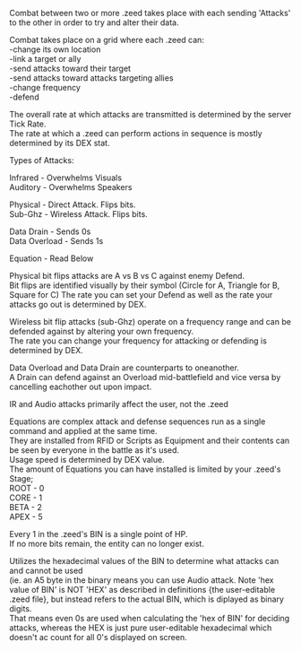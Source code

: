 Combat between two or more .zeed takes place with each sending 'Attacks' to the other in order to try and alter their data.  

Combat takes place on a grid where each .zeed can:  
-change its own location  
-link a target or ally  
-send attacks toward their target  
-send attacks toward attacks targeting allies  
-change frequency  
-defend  

The overall rate at which attacks are transmitted is determined by the server Tick Rate.  
The rate at which a .zeed can perform actions in sequence is mostly determined by its DEX stat.
  
  
Types of Attacks:

Infrared - Overwhelms Visuals  
Auditory - Overwhelms Speakers

Physical - Direct Attack. Flips bits.  
Sub-Ghz - Wireless Attack. Flips bits.

Data Drain - Sends 0s  
Data Overload - Sends 1s

Equation - Read Below
    
  
Physical bit flips attacks are A vs B vs C against enemy Defend.  
Bit flips are identified visually by their symbol (Circle for A, Triangle for B, Square for C)
The rate you can set your Defend as well as the rate your attacks go out is determined by DEX.

Wireless bit flip attacks (sub-Ghz) operate on a frequency range and can be defended against by altering your own frequency.  
The rate you can change your frequency for attacking or defending is determined by DEX.

Data Overload and Data Drain are counterparts to oneanother.  
A Drain can defend against an Overload mid-battlefield and vice versa by cancelling eachother out upon impact.

IR and Audio attacks primarily affect the user, not the .zeed

Equations are complex attack and defense sequences run as a single command and applied at the same time.  
They are installed from RFID or Scripts as Equipment and their contents can be seen by everyone in the battle as it's used.  
Usage speed is determined by DEX value.   
The amount of Equations you can have installed is limited by your .zeed's Stage;  
ROOT - 0  
CORE - 1  
BETA - 2  
APEX - 5  

Every 1 in the .zeed's BIN is a single point of HP.  
If no more bits remain, the entity can no longer exist.  

Utilizes the hexadecimal values of the BIN to determine what attacks can and cannot be used  
(ie. an A5 byte in the binary means you can use Audio attack. Note 'hex value of BIN' is NOT 'HEX' as described in definitions {the user-editable .zeed file}, but instead refers to the actual BIN, which is diplayed as binary digits.  
That means even 0s are used when calculating the 'hex of BIN' for deciding attacks, whereas the HEX is just pure user-editable hexadecimal which doesn't ac count for all 0's displayed on screen.
